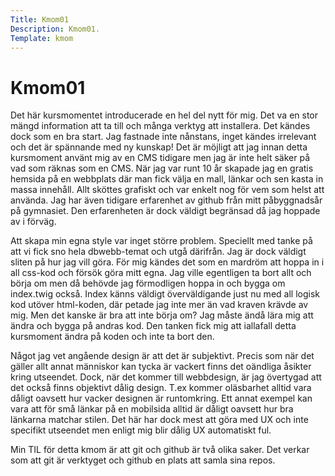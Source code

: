 ```yaml
---
Title: Kmom01
Description: Kmom01.
Template: kmom
---
```


Kmom01
==========================

Det här kursmomentet introducerade en hel del nytt för mig. Det va en stor mängd information att ta till och många verktyg att installera. Det kändes dock
som en bra start. Jag fastnade inte nånstans, inget kändes irrelevant och det är spännande med ny kunskap! Det är möjligt att jag innan detta kursmoment använt
mig av en CMS tidigare men jag är inte helt säker på vad som räknas som en CMS. När jag var runt 10 år skapade jag en gratis hemsida på en webbplats där man
fick välja en mall, länkar och sen kasta in massa innehåll. Allt sköttes grafiskt och var enkelt nog för vem som helst att använda. Jag har även tidigare erfarenhet
av github från mitt påbyggnadsår på gymnasiet. Den erfarenheten är dock väldigt begränsad då jag hoppade av i förväg.

Att skapa min egna style var inget större problem. Speciellt med tanke på att vi fick sno hela dbwebb-temat och utgå därifrån. Jag är dock väldigt sliten på hur jag vill göra. För mig kändes det som en mardröm att hoppa in i all css-kod och försök göra mitt egna. Jag ville egentligen ta bort allt och börja om men då behövde jag förmodligen hoppa in och bygga om index.twig också. Index känns väldigt överväldigande just nu med all logisk kod utöver html-koden, där petade jag inte mer än vad kraven krävde av mig. Men det kanske är bra att inte börja om? Jag måste ändå lära mig att ändra och bygga på andras kod. Den tanken fick mig att iallafall detta kursmoment ändra på koden och inte ta bort den.

Något jag vet angående design är att det är subjektivt. Precis som när det gäller allt annat människor kan tycka är vackert finns det oändliga åsikter kring utseendet.
Dock, när det kommer till webbdesign, är jag övertygad att det också finns objektivt dålig design. T.ex kommer oläsbarhet alltid vara dåligt oavsett hur vacker
designen är runtomkring. Ett annat exempel kan vara att för små länkar på en mobilsida alltid är dåligt oavsett hur bra länkarna matchar stilen. Det här har dock
mest att göra med UX och inte specifikt utseendet men enligt mig blir dålig UX automatiskt ful.

Min TIL för detta kmom är att git och github är två olika saker. Det verkar som att git är verktyget och github en plats att samla sina repos.
